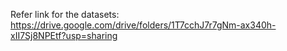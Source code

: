 
Refer link for the datasets:
[https://drive.google.com/drive/folders/1T7cchJ7r7gNm-ax340h-xII7Sj8NPEtf?usp=sharing
](https://drive.google.com/file/d/1FbIwy_bnr3dya_bAsw6uXs6DTxYdabFG/view?usp=sharing)

